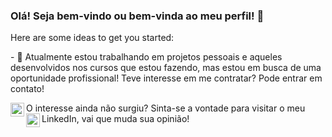 ### Olá! Seja bem-vindo ou bem-vinda ao meu perfil! 👋



Here are some ideas to get you started:

<p>- 🔭 Atualmente estou trabalhando em projetos pessoais e aqueles desenvolvidos nos cursos que estou fazendo, mas estou em busca de uma oportunidade profissional! Teve interesse em me contratar? Pode entrar em contato!</p>
<p><a target="_blank" href="https://api.whatsapp.com/send?phone=5521997414396">
  <img align="left" alt="Whatsapp" width="22px" src="https://cdn.jsdelivr.net/npm/simple-icons@v3/icons/whatsapp.svg" />
</a></p>

<p>O interesse ainda não surgiu? Sinta-se a vontade para visitar o meu LinkedIn, vai que muda sua opinião! 
<a target="_blank" href="https://www.linkedin.com/in/daniel-pereira-de-souza-9645791b2/">
  <img align="left" alt="LinkdeIN" width="22px" src="https://cdn.jsdelivr.net/npm/simple-icons@v3/icons/linkedin.svg" />
</a></p>

<!--
**psdaniel/psdaniel** is a ✨ _special_ ✨ repository because its `README.md` (this file) appears on your GitHub profile.
- 🌱 Atualmente estou aprendendo 
- 👯 I’m looking to collaborate on ...
- 🤔 I’m looking for help with ...
- 💬 Ask me about ...
- 📫 How to reach me: ...
- 😄 Pronouns: ...
- ⚡ Fun fact: ...
-->
